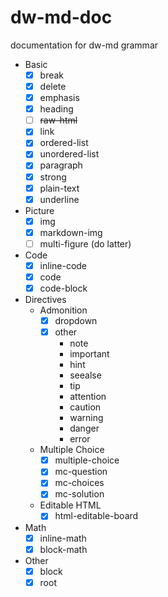 # dw-md-doc

documentation for dw-md grammar

- Basic
  - [x] break
  - [x] delete
  - [x] emphasis
  - [x] heading
  - [ ] ~~raw-html~~
  - [x] link
  - [x] ordered-list
  - [x] unordered-list
  - [x] paragraph
  - [x] strong
  - [x] plain-text
  - [x] underline
- Picture
  - [x] img
  - [x] markdown-img
  - [ ] multi-figure (do latter)
- Code
  - [x] inline-code
  - [x] code
  - [x] code-block
- Directives
  - Admonition
    - [x] dropdown
    - [x] other
      - note
      - important
      - hint
      - seealse
      - tip
      - attention
      - caution
      - warning
      - danger
      - error
  - Multiple Choice
    - [x] multiple-choice
    - [x] mc-question
    - [x] mc-choices
    - [x] mc-solution
  - Editable HTML
    - [x] html-editable-board
- Math
  - [x] inline-math
  - [x] block-math
- Other
  - [x] block
  - [x] root
